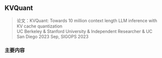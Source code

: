 ## KVQuant
> 论文：KVQuant: Towards 10 million context length LLM inference with KV cache quantization  
> UC Berkeley & Stanford University & Independent Researcher & UC San Diego 2023 Sep, SIGOPS 2023


### 主要内容